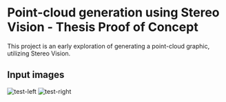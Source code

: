 # Point-cloud generation using Stereo Vision - Thesis Proof of Concept

This project is an early exploration of generating a point-cloud graphic, utilizing Stereo Vision.

## Input images

![test-left](https://github.com/JCorpse96/thesisTestProject/assets/112429952/ec7c2b26-d667-42f4-ae03-2dc431dc97f7)  ![test-right](https://github.com/JCorpse96/thesisTestProject/assets/112429952/859841cf-e81f-485b-bdec-19b71202e2d7)

